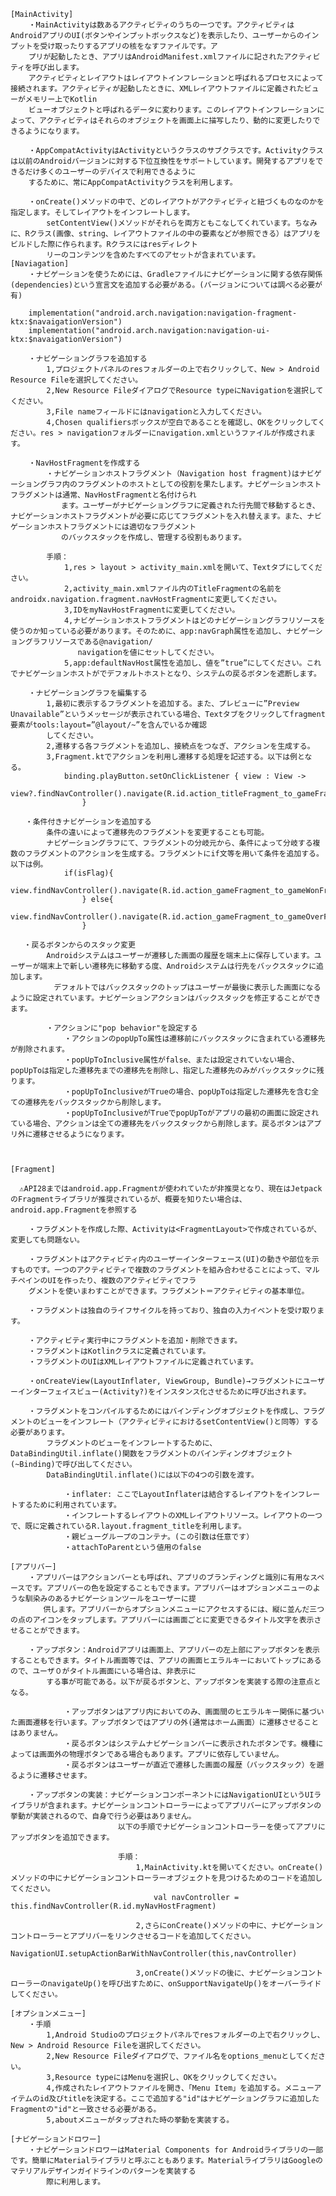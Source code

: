 
	[MainActivity]
		・MainActivityは数あるアクティビティのうちの一つです。アクティビティはAndroidアプリのUI(ボタンやインプットボックスなど)を表示したり、ユーザーからのインプットを受け取ったりするアプリの核をなすファイルです。ア
		プリが起動したとき、アプリはAndroidManifest.xmlファイルに記されたアクティビティを呼び出します。
		アクティビティとレイアウトはレイアウトインフレーションと呼ばれるプロセスによって接続されます。アクティビティが起動したときに、XMLレイアウトファイルに定義されたビューがメモリー上でKotlin
		ビューオブジェクトと呼ばれるデータに変わります。このレイアウトインフレーションによって、アクティビティはそれらのオブジェクトを画面上に描写したり、動的に変更したりできるようになります。
		
		・AppCompatActivityはActivityというクラスのサブクラスです。Activityクラスは以前のAndroidバージョンに対する下位互換性をサポートしています。開発するアプリをできるだけ多くのユーザーのデバイスで利用できるように
		するために、常にAppCompatActivityクラスを利用します。
		
		・onCreate()メソッドの中で、どのレイアウトがアクティビティと紐づくものなのかを指定します。そしてレイアウトをインフレートします。
			setContentView()メソッドがそれらを両方ともこなしてくれています。ちなみに、Rクラス(画像、string、レイアウトファイルの中の要素などが参照できる）はアプリをビルドした際に作られます。Rクラスにはresディレクト
			リーのコンテンツを含めたすべてのアセットが含まれています。
	[Naviagation]
		・ナビゲーションを使うためには、Gradleファイルにナビゲーションに関する依存関係(dependencies)という宣言文を追加する必要がある。(バージョンについては調べる必要が有)
		
		implementation("android.arch.navigation:navigation-fragment-ktx:$navaigationVersion")
		implementation("android.arch.navigation:navigation-ui-ktx:$navaigationVersion")
		
		・ナビゲーショングラフを追加する
			1,プロジェクトパネルのresフォルダーの上で右クリックして、New > Android Resource Fileを選択してください。
			2,New Resource FileダイアログでResource typeにNavigationを選択してください。
			3,File nameフィールドにはnavigationと入力してください。
			4,Chosen qualifiersボックスが空白であることを確認し、OKをクリックしてください。res > navigationフォルダーにnavigation.xmlというファイルが作成されます。
		
		・NavHostFragmentを作成する
			・ナビゲーションホストフラグメント（Navigation host fragment)はナビゲーショングラフ内のフラグメントのホストとしての役割を果たします。ナビゲーションホストフラグメントは通常、NavHostFragmentと名付けられ
			　　ます。ユーザーがナビゲーショングラフに定義された行先間で移動するとき、ナビゲーションホストフラグメントが必要に応じてフラグメントを入れ替えます。また、ナビゲーションホストフラグメントには適切なフラグメント
			　　のバックスタックを作成し、管理する役割もあります。
			
			手順：
				1,res > layout > activity_main.xmlを開いて、Textタブにしてください。
				2,activity_main.xmlファイル内のTitleFragmentの名前をandroidx.navigation.fragment.navHostFragmentに変更してください。
				3,IDをmyNavHostFragmentに変更してください。
				4,ナビゲーションホストフラグメントはどのナビゲーショングラフリソースを使うのか知っている必要があります。そのために、app:navGraph属性を追加し、ナビゲーショングラフリソースである@navigation/
				   navigationを値にセットしてください。
				5,app:defaultNavHost属性を追加し、値を”true”にしてください。これでナビゲーションホストがでデフォルトホストとなり、システムの戻るボタンを遮断します。
				
		・ナビゲーショングラフを編集する
			1,最初に表示するフラグメントを追加する。また、プレビューに”Preview Unavailable”というメッセージが表示されている場合、Textタブをクリックしてfragment要素がtools:layout=”@layout/~”を含んでいるか確認
			してください。
			2,遷移する各フラグメントを追加し、接続点をつなぎ、アクションを生成する。
			3,Fragment.ktでアクションを利用し遷移する処理を記述する。以下は例となる。
				binding.playButton.setOnClickListener { view : View ->
					view?.findNavController().navigate(R.id.action_titleFragment_to_gameFragment)
					}
			
	　　・条件付きナビゲーションを追加する
			条件の違いによって遷移先のフラグメントを変更することも可能。
			ナビゲーショングラフにて、フラグメントの分岐元から、条件によって分岐する複数のフラグメントのアクションを生成する。フラグメントにif文等を用いて条件を追加する。以下は例。
				if(isFlag){
					view.findNavController().navigate(R.id.action_gameFragment_to_gameWonFragment)
					} else{
					view.findNavController().navigate(R.id.action_gameFragment_to_gameOverFragment)
					}
	   
	   ・戻るボタンからのスタック変更
			Androidシステムはユーザーが遷移した画面の履歴を端末上に保存しています。ユーザーが端末上で新しい遷移先に移動する度、Androidシステムは行先をバックスタックに追加します。
			　デフォルトではバックスタックのトップはユーザーが最後に表示した画面になるように設定されています。ナビゲーションアクションはバックスタックを修正することができます。
			
			・アクションに"pop behavior"を設定する
				・アクションのpopUpTo属性は遷移前にバックスタックに含まれている遷移先が削除されます。
				・popUpToInclusive属性がfalse、または設定されていない場合、popUpToは指定した遷移先までの遷移先を削除し、指定した遷移先のみがバックスタックに残ります。
				・popUpToInclusiveがTrueの場合、popUpToは指定した遷移先を含む全ての遷移先をバックスタックから削除します。
				・popUpToInclusiveがTrueでpopUpToがアプリの最初の画面に設定されている場合、アクションは全ての遷移先をバックスタックから削除します。戻るボタンはアプリ外に遷移させるようになります。
			
			
				
	[Fragment]
	
	  ⚠API28まではandroid.app.Fragmentが使われていたが非推奨となり、現在はJetpackのFragmentライブラリが推奨されているが、概要を知りたい場合は、android.app.Fragmentを参照する
		
		・フラグメントを作成した際、Activityは<FragmentLayout>で作成されているが、変更しても問題ない。
		
		・フラグメントはアクティビティ内のユーザーインターフェース(UI)の動きや部位を示すものです。一つのアクティビティで複数のフラグメントを組み合わせることによって、マルチペインのUIを作ったり、複数のアクティビティでフラ
		グメントを使いまわすことができます。フラグメント＝アクティビティの基本単位。
		
		・フラグメントは独自のライフサイクルを持っており、独自の入力イベントを受け取ります。
		
		・アクティビティ実行中にフラグメントを追加・削除できます。
		・フラグメントはKotlinクラスに定義されています。
		・フラグメントのUIはXMLレイアウトファイルに定義されています。
		
		・onCreateView(LayoutInflater, ViewGroup, Bundle)→フラグメントにユーザーインターフェイスビュー(Activity?)をインスタンス化させるために呼び出されます。
		
		・フラグメントをコンパイルするためにはバインディングオブジェクトを作成し、フラグメントのビューをインフレート（アクティビティにおけるsetContentView()と同等）する必要があります。
			フラグメントのビューをインフレートするために、DataBindingUtil.inflate()関数をフラグメントのバインディングオブジェクト(~Binding)で呼び出してください。
			DataBindingUtil.inflate()には以下の4つの引数を渡す。
				
				・inflater: ここでLayoutInflaterは結合するレイアウトをインフレートするために利用されています。
				・インフレートするレイアウトのXMLレイアウトリソース。レイアウトの一つで、既に定義されているR.layout.fragment_titleを利用します。
				・親ビューグループのコンテナ。(この引数は任意です）
				・attachToParentという値用のfalse
		
	[アプリバー]	
		・アプリバーはアクションバーとも呼ばれ、アプリのブランディングと識別に有用なスペースです。アプリバーの色を設定することもできます。アプリバーはオプションメニューのような馴染みのあるナビゲーションツールをユーザーに提
		　　供します。アプリバーからオプションメニューにアクセスするには、縦に並んだ三つの点のアイコンをタップします。アプリバーには画面ごとに変更できるタイトル文字を表示させることができます。
		
		・アップボタン：Androidアプリは画面上、アプリバーの左上部にアップボタンを表示することもできます。タイトル画面等では、アプリの画面ヒエラルキーにおいてトップにあるので、ユーザ０がタイトル画面にいる場合は、非表示に
			する事が可能である。以下が戻るボタンと、アップボタンを実装する際の注意点となる。
				
				・アップボタンはアプリ内においてのみ、画面間のヒエラルキー関係に基づいた画面遷移を行います。アップボタンではアプリの外(通常はホーム画面）に遷移させることはありません。
				・戻るボタンはシステムナビゲーションバーに表示されたボタンです。機種によっては画面外の物理ボタンである場合もあります。アプリに依存していません。
				・戻るボタンはユーザーが直近で遷移した画面の履歴（バックスタック）を遡るように遷移させます。
		
		・アップボタンの実装：ナビゲーションコンポーネントにはNavigationUIというUIライブラリが含まれます。ナビゲーションコントローラーによってアプリバーにアップボタンの挙動が実装されるので、自身で行う必要はありません。
							以下の手順でナビゲーションコントローラーを使ってアプリにアップボタンを追加できます。
							
							手順：
								1,MainActivity.ktを開いてください。onCreate()メソッドの中にナビゲーションコントローラーオブジェクトを見つけるためのコードを追加してください。
									val navController = this.findNavController(R.id.myNavHostFragment)
								
								2,さらにonCreate()メソッドの中に、ナビゲーションコントローラーとアプリバーをリンクさせるコードを追加してください。
									NavigationUI.setupActionBarWithNavController(this,navController)
									
								3,onCreate()メソッドの後に、ナビゲーションコントローラーのnavigateUp()を呼び出すために、onSupportNavigateUp()をオーバーライドしてください。
								
	[オプションメニュー]
		・手順
			1,Android Studioのプロジェクトパネルでresフォルダーの上で右クリックし、New > Android Resource Fileを選択してください。
			2,New Resource Fileダイアログで、ファイル名をoptions_menuとしてください。
			3,Resource typeにはMenuを選択し、OKをクリックしてください。
			4,作成されたレイアウトファイルを開き、「Menu Item」を追加する。メニューアイテムのid及びtitleを決定する。ここで追加する"id"はナビゲーショングラフに追加したFragmentの"id"と一致させる必要がある。
			5,aboutメニューがタップされた時の挙動を実装する。
			
	[ナビゲーションドロワー]
		・ナビゲーションドロワーはMaterial Components for Androidライブラリの一部です。簡単にMaterialライブラリと呼ぶこともあります。MaterialライブラリはGoogleのマテリアルデザインガイドラインのパターンを実装する
			際に利用します。
			

